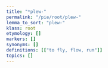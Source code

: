 ```yaml
---
title: "*plew-"
permalink: "/pie/root/plew-"
lemma_to_sort: "plew-"
klass: root
etymology: []
markers: []
synonyms: []
definitions: [["to fly, flow, run"]]
topics: []
---
```

